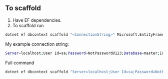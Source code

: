## To scaffold

1. Have EF dependencies.
2. To scaffold run
```bash
dotnet ef dbcontext scaffold "<ConnectionString>" Microsoft.EntityFrameworkCore.SqlServer
```
My example connection string: 
```bash
Server=localhost;User Id=sa;Password=NotPassword@123;Database=master;Initial Catalog=PetsDB;TrustServerCertificate=true;
```
Full command
```bash
dotnet ef dbcontext scaffold "Server=localhost;User Id=sa;Password=NotPassword@123;Database=master;Initial Catalog=PetsDB;TrustServerCertificate=true;" Microsoft.EntityFrameworkCore.SqlServer
```